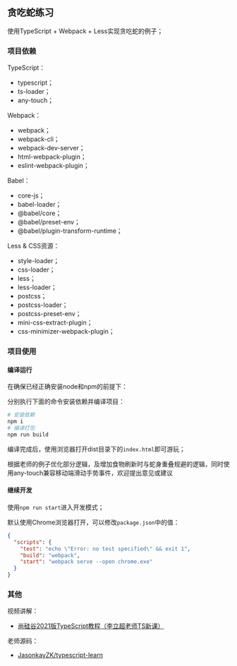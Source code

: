 ## **贪吃蛇练习**

使用TypeScript + Webpack + Less实现贪吃蛇的例子；

### **项目依赖**

TypeScript：

-   typescript；
-   ts-loader；
-   any-touch；

Webpack：

-   webpack；
-   webpack-cli；
-   webpack-dev-server；
-   html-webpack-plugin；
-   eslint-webpack-plugin；

Babel：

-   core-js；
-   babel-loader；
-   @babel/core；
-   @babel/preset-env；
-   @babel/plugin-transform-runtime；

Less & CSS资源：

-   style-loader；
-   css-loader；
-   less；
-   less-loader；
-   postcss；
-   postcss-loader；
-   postcss-preset-env；
-   mini-css-extract-plugin；
-   css-minimizer-webpack-plugin；

### **项目使用**

#### **编译运行**

在确保已经正确安装node和npm的前提下：

分别执行下面的命令安装依赖并编译项目：

```bash
# 安装依赖
npm i
# 编译打包
npm run build
```

编译完成后，使用浏览器打开dist目录下的`index.html`即可游玩；

根据老师的例子优化部分逻辑，及增加食物刷新时与蛇身重叠规避的逻辑，同时使用any-touch兼容移动端滑动手势事件，欢迎提出意见或建议

#### **继续开发**

使用`npm run start`进入开发模式；

默认使用Chrome浏览器打开，可以修改`package.json`中的值：

```json
{
  "scripts": {
    "test": "echo \"Error: no test specified\" && exit 1",
    "build": "webpack",
    "start": "webpack serve --open chrome.exe"
  }
}
```

### **其他**

视频讲解：

-   [尚硅谷2021版TypeScript教程（李立超老师TS新课）](https://www.bilibili.com/video/BV1Xy4y1v7S2?p=22)

老师源码：

-   [JasonkayZK/typescript-learn](https://github.com/JasonkayZK/typescript-learn/tree/greedy-snake)